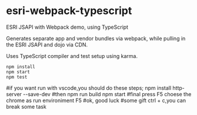 # esri-webpack-typescript

ESRI JSAPI with Webpack demo, using TypeScript

Generates separate app and vendor bundles via webpack, while pulling in the ESRI JSAPI and dojo via CDN.

Uses TypeScript compiler and test setup using karma.

```
npm install
npm start
npm test
```
#if you want run with vscode,you should do these steps;
npm install http-server --save-dev
#then
npm run build
npm start
#final press F5 choese the chrome as run environiment
F5
#ok, good luck
#some gift ctrl + c,you can break some task